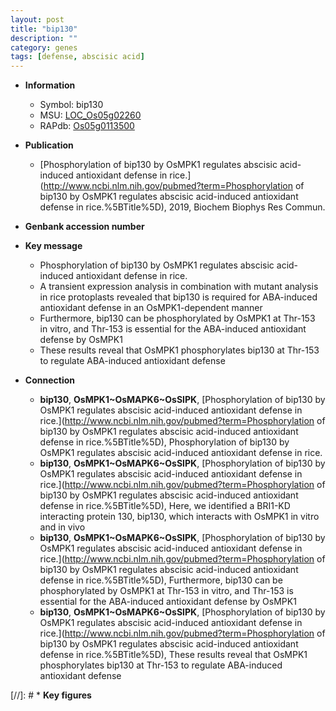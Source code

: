 ```yaml
---
layout: post
title: "bip130"
description: ""
category: genes
tags: [defense, abscisic acid]
---
```


* **Information**  
    + Symbol: bip130  
    + MSU: [LOC_Os05g02260](http://rice.uga.edu/cgi-bin/ORF_infopage.cgi?orf=LOC_Os05g02260)  
    + RAPdb: [Os05g0113500](https://rapdb.dna.affrc.go.jp/locus/?name=Os05g0113500)  

* **Publication**  
    + [Phosphorylation of bip130 by OsMPK1 regulates abscisic acid-induced antioxidant defense in rice.](http://www.ncbi.nlm.nih.gov/pubmed?term=Phosphorylation of bip130 by OsMPK1 regulates abscisic acid-induced antioxidant defense in rice.%5BTitle%5D), 2019, Biochem Biophys Res Commun.

* **Genbank accession number**  

* **Key message**  
    + Phosphorylation of bip130 by OsMPK1 regulates abscisic acid-induced antioxidant defense in rice.
    + A transient expression analysis in combination with mutant analysis in rice protoplasts revealed that bip130 is required for ABA-induced antioxidant defense in an OsMPK1-dependent manner
    + Furthermore, bip130 can be phosphorylated by OsMPK1 at Thr-153 in vitro, and Thr-153 is essential for the ABA-induced antioxidant defense by OsMPK1
    + These results reveal that OsMPK1 phosphorylates bip130 at Thr-153 to regulate ABA-induced antioxidant defense

* **Connection**  
    + __bip130__, __OsMPK1~OsMAPK6~OsSIPK__, [Phosphorylation of bip130 by OsMPK1 regulates abscisic acid-induced antioxidant defense in rice.](http://www.ncbi.nlm.nih.gov/pubmed?term=Phosphorylation of bip130 by OsMPK1 regulates abscisic acid-induced antioxidant defense in rice.%5BTitle%5D), Phosphorylation of bip130 by OsMPK1 regulates abscisic acid-induced antioxidant defense in rice.
    + __bip130__, __OsMPK1~OsMAPK6~OsSIPK__, [Phosphorylation of bip130 by OsMPK1 regulates abscisic acid-induced antioxidant defense in rice.](http://www.ncbi.nlm.nih.gov/pubmed?term=Phosphorylation of bip130 by OsMPK1 regulates abscisic acid-induced antioxidant defense in rice.%5BTitle%5D),  Here, we identified a BRI1-KD interacting protein 130, bip130, which interacts with OsMPK1 in vitro and in vivo
    + __bip130__, __OsMPK1~OsMAPK6~OsSIPK__, [Phosphorylation of bip130 by OsMPK1 regulates abscisic acid-induced antioxidant defense in rice.](http://www.ncbi.nlm.nih.gov/pubmed?term=Phosphorylation of bip130 by OsMPK1 regulates abscisic acid-induced antioxidant defense in rice.%5BTitle%5D),  Furthermore, bip130 can be phosphorylated by OsMPK1 at Thr-153 in vitro, and Thr-153 is essential for the ABA-induced antioxidant defense by OsMPK1
    + __bip130__, __OsMPK1~OsMAPK6~OsSIPK__, [Phosphorylation of bip130 by OsMPK1 regulates abscisic acid-induced antioxidant defense in rice.](http://www.ncbi.nlm.nih.gov/pubmed?term=Phosphorylation of bip130 by OsMPK1 regulates abscisic acid-induced antioxidant defense in rice.%5BTitle%5D),  These results reveal that OsMPK1 phosphorylates bip130 at Thr-153 to regulate ABA-induced antioxidant defense

[//]: # * **Key figures**  


